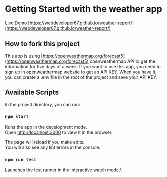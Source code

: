 # Getting Started with the weather app
Live Demo [https://webdeveloper67.github.io/weather-report/](https://webdeveloper67.github.io/weather-report/)

## How to fork this project

This app is using [https://openweathermap.org/forecast5](https://openweathermap.org/forecast5) openweathermap API to get the information for five days of a week. If you want to use this app, you need to sign up in openweathermap website to get an API KEY. When you have it, you can create a .env file in the root of the project and save your API KEY.

## Available Scripts

In the project directory, you can run:

### `npm start`

Runs the app in the development mode.\
Open [http://localhost:3000](http://localhost:3000) to view it in the browser.

The page will reload if you make edits.\
You will also see any lint errors in the console.

### `npm run test`

Launches the test runner in the interactive watch mode.\



